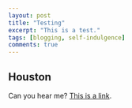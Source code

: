 ```yaml
---
layout: post
title: "Testing"
excerpt: "This is a test."
tags: [blogging, self-indulgence]
comments: true
---
```


## Houston

Can you hear me? [This is a link](http://twitter.com/grant_mcdermott).
